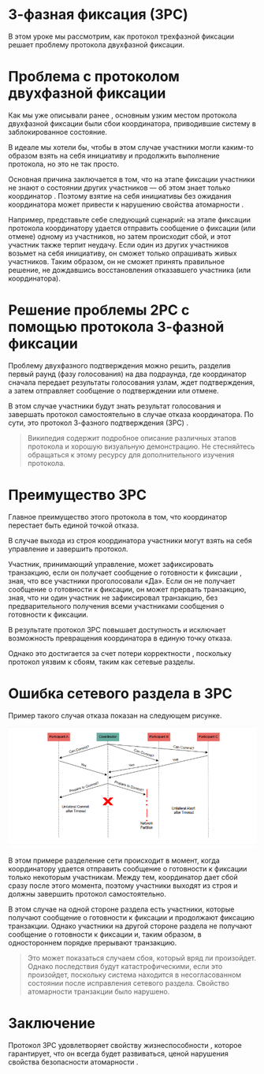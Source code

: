 # 3-фазная фиксация (3PC)
В этом уроке мы рассмотрим, как протокол трехфазной фиксации решает проблему протокола двухфазной фиксации.

# Проблема с протоколом двухфазной фиксации
Как мы уже описывали ранее , основным узким местом протокола двухфазной фиксации были сбои координатора, приводившие систему в заблокированное состояние.

В идеале мы хотели бы, чтобы в этом случае участники могли каким-то образом взять на себя инициативу и продолжить выполнение протокола, но это не так просто.

Основная причина заключается в том, что на этапе фиксации участники не знают о состоянии других участников — об этом знает только координатор . Поэтому взятие на себя инициативы без ожидания координатора может привести к нарушению свойства атомарности .

Например, представьте себе следующий сценарий: на этапе фиксации протокола координатору удается отправить сообщение о фиксации (или отмене) одному из участников, но затем происходит сбой, и этот участник также терпит неудачу. Если один из других участников возьмет на себя инициативу, он сможет только опрашивать живых участников. Таким образом, он не сможет принять правильное решение, не дождавшись восстановления отказавшего участника (или координатора).

# Решение проблемы 2PC с помощью протокола 3-фазной фиксации
Проблему двухфазного подтверждения можно решить, разделив первый раунд (фазу голосования) на два подраунда, где координатор сначала передает результаты голосования узлам, ждет подтверждения, а затем отправляет сообщение о подтверждении или отмене.

В этом случае участники будут знать результат голосования и завершать протокол самостоятельно в случае отказа координатора. По сути, это протокол 3-фазного подтверждения (3PC) .

> Википедия содержит подробное описание различных этапов протокола и хорошую визуальную демонстрацию. Не стесняйтесь обращаться к этому ресурсу для дополнительного изучения протокола.

# Преимущество 3PC
Главное преимущество этого протокола в том, что координатор перестает быть единой точкой отказа.

В случае выхода из строя координатора участники могут взять на себя управление и завершить протокол.

Участник, принимающий управление, может зафиксировать транзакцию, если он получает сообщение о готовности к фиксации , зная, что все участники проголосовали «Да». Если он не получает сообщение о готовности к фиксации, он может прервать транзакцию, зная, что ни один участник не зафиксировал транзакцию, без предварительного получения всеми участниками сообщения о готовности к фиксации.

В результате протокол 3PC повышает доступность и исключает возможность превращения координатора в единую точку отказа.

Однако это достигается за счет потери корректности , поскольку протокол уязвим к сбоям, таким как сетевые разделы.

# Ошибка сетевого раздела в 3PC
Пример такого случая отказа показан на следующем рисунке.

![img_1.png](img_1.png)

В этом примере разделение сети происходит в момент, когда координатору удается отправить сообщение о готовности к фиксации только некоторым участникам. Между тем, координатор дает сбой сразу после этого момента, поэтому участники выходят из строя и должны завершить протокол самостоятельно.

В этом случае на одной стороне раздела есть участники, которые получают сообщение о готовности к фиксации и продолжают фиксацию транзакции. Однако участники на другой стороне раздела не получают сообщение о готовности к фиксации и, таким образом, в одностороннем порядке прерывают транзакцию.

> Это может показаться случаем сбоя, который вряд ли произойдет. Однако последствия будут катастрофическими, если это произойдет, поскольку система находится в несогласованном состоянии после исправления сетевого раздела. Свойство атомарности транзакции было нарушено.

# Заключение
Протокол 3PC удовлетворяет свойству жизнеспособности , которое гарантирует, что он всегда будет развиваться, ценой нарушения свойства безопасности атомарности .



